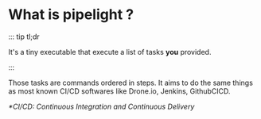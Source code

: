<script setup>
import Example from '@components/Example.vue';
import Sheet from '@components/Sheet.vue';
import Features from '../.vitepress/theme/components/Features.vue';
</script>

# What is pipelight ?

::: tip tl;dr

It's a tiny executable that execute a list of tasks **you** provided.

:::

Those tasks are commands ordered in steps.
It aims to do the same things as most known CI/CD softwares like Drone.io, Jenkins, GithubCICD.

_\*CI/CD: Continuous Integration and Continuous Delivery_

<Features />
